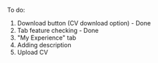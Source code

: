 To do:

1. Download button (CV download option) - Done
2. Tab feature checking - Done
3. "My Experience" tab
4. Adding description
5. Upload CV 
